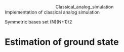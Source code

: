 <center> Classical_analog_simulation </center>
Implementation of classical analog simulation


Symmetric bases set (N)(N+1)/2


# Estimation of ground state
